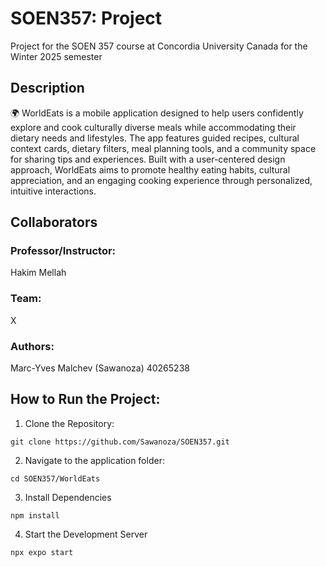 # SOEN357: Project
Project for the SOEN 357 course at Concordia University Canada for the Winter 2025 semester

## Description
🌍 WorldEats is a mobile application designed to help users confidently explore and cook culturally diverse meals while accommodating their dietary needs and lifestyles. The app features guided recipes, cultural context cards, dietary filters, meal planning tools, and a community space for sharing tips and experiences. Built with a user-centered design approach, WorldEats aims to promote healthy eating habits, cultural appreciation, and an engaging cooking experience through personalized, intuitive interactions.

## Collaborators
### Professor/Instructor:
Hakim Mellah

### Team:
X

### Authors:
Marc-Yves Malchev (Sawanoza) 40265238  


## How to Run the Project:
1. Clone the Repository:
```
git clone https://github.com/Sawanoza/SOEN357.git
```

2. Navigate to the application folder:
```
cd SOEN357/WorldEats
```

3. Install Dependencies
```
npm install
```

4. Start the Development Server
```
npx expo start
```
